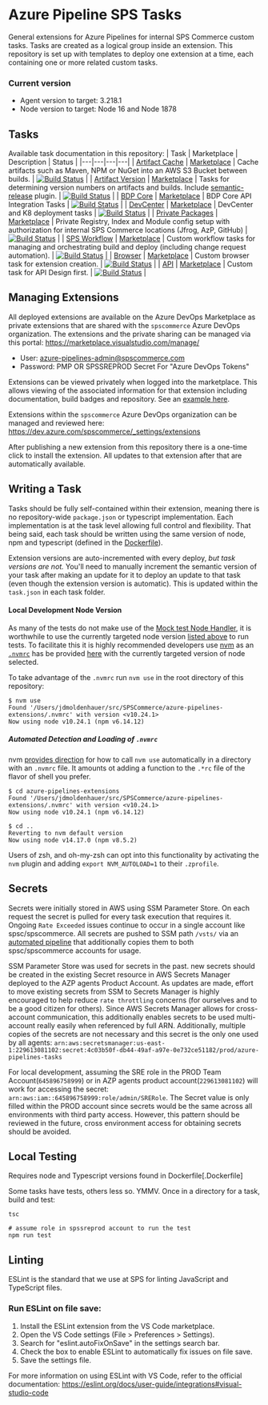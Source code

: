 # Azure Pipeline SPS Tasks

General extensions for Azure Pipelines for internal SPS Commerce custom tasks. Tasks are created as a logical group inside an extension. This repository is set up with templates to deploy one extension at a time, each containing one or more related custom tasks.

### Current version

- Agent version to target: 3.218.1
- Node version to target: Node 16 and Node 1878

## Tasks

Available task documentation in this repository:
| Task  | Marketplace | Description | Status | 
|---|---|---|---|
| [Artifact Cache](extensions/artifact-cache) | [Marketplace](https://marketplace.visualstudio.com/items?itemName=SPSCommerce.ArtifactCaching) | Cache artifacts such as Maven, NPM or NuGet into an AWS S3 Bucket between builds.  | [![Build Status](https://dev.azure.com/spscommerce/azp-infrastructure/_apis/build/status/extensions/extension-artifact-cache?branchName=main)](https://dev.azure.com/spscommerce/azp-infrastructure/_build/latest?definitionId=684&branchName=main)  |
| [Artifact Version](extensions/artifact-version) | [Marketplace](https://marketplace.visualstudio.com/items?itemName=SPSCommerce.ArtifactVersioning) | Tasks for determining version numbers on artifacts and builds. Include [semantic-release](https://semantic-release.gitbook.io/semantic-release/) plugin.  | [![Build Status](https://dev.azure.com/spscommerce/azp-infrastructure/_apis/build/status/extensions/extension-artifact-version?branchName=main)](https://dev.azure.com/spscommerce/azp-infrastructure/_build/latest?definitionId=806&branchName=main)  |
| [BDP Core](extensions/bdp-core) | [Marketplace](https://marketplace.visualstudio.com/items?itemName=SPSCommerce.BDPCore) | BDP Core API Integration Tasks  | [![Build Status](https://dev.azure.com/spscommerce/azp-infrastructure/_apis/build/status/extensions/extension-bdp-core?branchName=main)](https://dev.azure.com/spscommerce/azp-infrastructure/_build/latest?definitionId=762&branchName=main)  |
| [DevCenter](extensions/dev-center) | [Marketplace](https://marketplace.visualstudio.com/items?itemName=SPSCommerce.DevCenter) | DevCenter and K8 deployment tasks  | [![Build Status](https://dev.azure.com/spscommerce/azp-infrastructure/_apis/build/status/extensions/extension-dev-center?branchName=main)](https://dev.azure.com/spscommerce/azp-infrastructure/_build/latest?definitionId=699&branchName=main)  |
| [Private Packages](extensions/private-packages) | [Marketplace](https://marketplace.visualstudio.com/items?itemName=SPSCommerce.PrivatePackages) | Private Registry, Index and Module config setup with authorization for internal SPS Commerce locations (Jfrog, AzP, GitHub)  | [![Build Status](https://dev.azure.com/spscommerce/azp-infrastructure/_apis/build/status/extensions/extension-private-packages?branchName=main)](https://dev.azure.com/spscommerce/azp-infrastructure/_build/latest?definitionId=850&branchName=main)  |
| [SPS Workflow](extensions/workflow) | [Marketplace](https://marketplace.visualstudio.com/items?itemName=SPSCommerce.Workflow) | Custom workflow tasks for managing and orchestrating build and deploy (including change request automation).  | [![Build Status](https://dev.azure.com/spscommerce/azp-infrastructure/_apis/build/status/extensions/extension-workflow?branchName=main)](https://dev.azure.com/spscommerce/azp-infrastructure/_build/latest?definitionId=914&branchName=main)  |
| [Browser](extensions/browser) | [Marketplace](https://marketplace.visualstudio.com/items?itemName=SPSCommerce.Browser) | Custom browser task for extension creation.  | [![Build Status](https://dev.azure.com/spscommerce/azp-infrastructure/_apis/build/status/extensions/extension-browser?branchName=main)](https://dev.azure.com/spscommerce/azp-infrastructure/_build/latest?definitionId=1030&branchName=main)  |
| [API](extensions/api) | [Marketplace](https://marketplace.visualstudio.com/items?itemName=SPSCommerce.API) | Custom task for API Design first.  | [![Build Status](https://dev.azure.com/spscommerce/azp-infrastructure/_apis/build/status/extensions/extension-api?branchName=main)](https://dev.azure.com/spscommerce/azp-infrastructure/_build/latest?definitionId=1395&branchName=main)  |


## Managing Extensions

All deployed extensions are available on the Azure DevOps Marketplace as private extensions that are shared with the `spscommerce` Azure DevOps organization. The extensions and the private sharing can be managed via this portal: 
https://marketplace.visualstudio.com/manage/ 
- User: azure-pipelines-admin@spscommerce.com
- Password: PMP OR SPSSREPROD Secret For "Azure DevOps Tokens"

Extensions can be viewed privately when logged into the marketplace. This allows viewing of the associated information for that extension including documentation, build badges and repository. See an [example here](https://marketplace.visualstudio.com/items?itemName=SPSCommerce.ArtifactCaching).

Extensions within the `spscommerce` Azure DevOps organization can be managed and reviewed here:
https://dev.azure.com/spscommerce/_settings/extensions

After publishing a new extension from this repository there is a one-time click to install the extension. All updates to that extension after that are automatically available.

## Writing a Task

Tasks should be fully self-contained within their extension, meaning there is no repository-wide `package.json` or typescript implementation. Each implementation is at the task level allowing full control and flexibility. That being said, each task should be written using the same version of node, npm and typescript (defined in the [Dockerfile](Dockerfile)). 

Extension versions are auto-incremented with every deploy, _but task versions are not._ You'll need to manually increment the semantic version of your task after making an update for it to deploy an update to that task (even though the extension version is automatic). This is updated within the `task.json` in each task folder.

#### Local Development Node Version

As many of the tests do not make use of the [Mock test Node Handler](https://github.com/microsoft/azure-pipelines-task-lib/blob/master/node/docs/nodeVersioning.md#mock-test-node-handler), it is worthwhile to use the currently targeted node version [listed above](#node-versions) to run tests. To facilitate this it is highly recommended developers use [nvm](https://github.com/nvm-sh/nvm) as an [`.nvmrc`](https://github.com/nvm-sh/nvm#nvmrc) has be provided [here][nvmrc] with the currently targeted version of node selected.

To take advantage of the `.nvmrc` run `nvm use` in the root directory of this repository:

```console
$ nvm use
Found '/Users/jdmoldenhauer/src/SPSCommerce/azure-pipelines-extensions/.nvmrc' with version <v10.24.1>
Now using node v10.24.1 (npm v6.14.12)
```

##### Automated Detection and Loading of `.nvmrc`

nvm [provides direction](https://github.com/nvm-sh/nvm#deeper-shell-integration) for how to call `nvm use` automatically in a directory with an `.nvmrc` file. It amounts ot adding a function to the `.*rc` file of the flavor of shell you prefer.

```console
$ cd azure-pipelines-extensions
Found '/Users/jdmoldenhauer/src/SPSCommerce/azure-pipelines-extensions/.nvmrc' with version <v10.24.1>
Now using node v10.24.1 (npm v6.14.12)

$ cd ..
Reverting to nvm default version
Now using node v14.17.0 (npm v8.5.2)
```

Users of zsh, and oh-my-zsh can opt into this functionality by activating the `nvm` plugin and adding `export NVM_AUTOLOAD=1` to their `.zprofile`.

## Secrets

Secrets were initially stored in AWS using SSM Parameter Store. On each request the secret is pulled for every task execution that requires it. Ongoing `Rate Exceeded` issues continue to occur in a single account like spsc/spscommerce. All secrets are pushed to SSM path `/vsts/` via an [automated pipeline](https://dev.azure.com/spscommerce/azp-infrastructure/_release?_a=releases&view=mine&definitionId=7) that additionally copies them to both spsc/spscommerce accounts for usage.

SSM Parameter Store was used for secrets in the past.
new secrets should be created in the existing Secret resource in AWS Secrets Manager deployed to the AZP agents Product Account. 
As updates are made, effort to move existing secrets from SSM to Secrets Manager is highly encouraged to help reduce `rate throttling` concerns (for ourselves and to be a good citizen for others). 
Since AWS Secrets Manager allows for cross-account communication, this additionally enables secrets to be used multi-account really easily when referenced by full ARN.
Additionally, multiple copies of the secrets are not necessary and this secret is the only one used by all agents:
`arn:aws:secretsmanager:us-east-1:229613081102:secret:4c03b50f-db44-49af-a97e-0e732ce51182/prod/azure-pipelines-tasks`

For local development, assuming the SRE role in the PROD Team Account(`645896758999`) or in AZP agents product account(`229613081102`) will work for accessing the secret:
`arn:aws:iam::645896758999:role/admin/SRERole`. The Secret value is only filled within the PROD account since secrets would be the
same across all environments with third party access. However, this pattern should be reviewed in the future, cross environment access for obtaining secrets should be avoided.

## Local Testing

Requires node and Typescript versions found in Dockerfile[.Dockerfile]

Some tasks have tests, others less so. YMMV.
Once in a directory for a task, build and test:

```
tsc

# assume role in spssreprod account to run the test
npm run test
```

## Linting

ESLint is the standard that we use at SPS for linting JavaScript and TypeScript files.

### Run ESLint on file save:
1. Install the ESLint extension from the VS Code marketplace.
2. Open the VS Code settings (File > Preferences > Settings).
3. Search for "eslint.autoFixOnSave" in the settings search bar.
4. Check the box to enable ESLint to automatically fix issues on file save.
5. Save the settings file.

For more information on using ESLint with VS Code, refer to the official documentation:
https://eslint.org/docs/user-guide/integrations#visual-studio-code


<!-- Links -->

[agent]: https://docs.microsoft.com/en-us/azure/devops/pipelines/agents/agents?view=azure-devops&tabs=browser
[node-versioning]: https://github.com/microsoft/azure-pipelines-task-lib/blob/master/node/docs/nodeVersioning.md
[node-environment]: https://github.com/microsoft/azure-pipelines-task-lib/blob/master/node/docs/nodeEnvironment.md
[nvmrc]: .nvmrc
